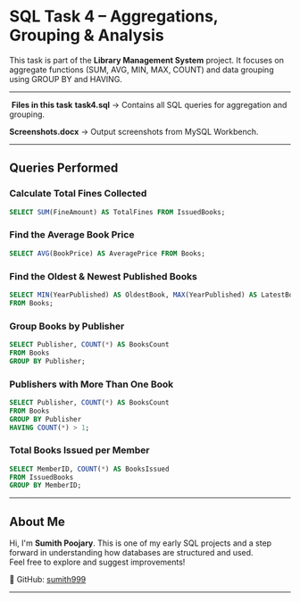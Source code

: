 # SQL Task 4 – Aggregations, Grouping & Analysis
 
This task is part of the **Library Management System** project.
It focuses on aggregate functions (SUM, AVG, MIN, MAX, COUNT) and data grouping using GROUP BY and HAVING.

----

 **Files in this task**
**task4.sql** → Contains all SQL queries for aggregation and grouping.

**Screenshots.docx** → Output screenshots from MySQL Workbench.

----

 ## Queries Performed
 ### Calculate Total Fines Collected
 ```sql
SELECT SUM(FineAmount) AS TotalFines FROM IssuedBooks;
```

### Find the Average Book Price
 ```sql
SELECT AVG(BookPrice) AS AveragePrice FROM Books;
```

### Find the Oldest & Newest Published Books
 ```sql
SELECT MIN(YearPublished) AS OldestBook, MAX(YearPublished) AS LatestBook
FROM Books;
```

### Group Books by Publisher
 ```sql
SELECT Publisher, COUNT(*) AS BooksCount
FROM Books
GROUP BY Publisher;
```

### Publishers with More Than One Book
 ```sql
SELECT Publisher, COUNT(*) AS BooksCount
FROM Books
GROUP BY Publisher
HAVING COUNT(*) > 1;
```

### Total Books Issued per Member
``` sql
SELECT MemberID, COUNT(*) AS BooksIssued
FROM IssuedBooks
GROUP BY MemberID;
```

----

## About Me

Hi, I'm **Sumith Poojary**. This is one of my early SQL projects and a step forward in understanding how databases are structured and used.  
Feel free to explore and suggest improvements!

🔗 GitHub: [sumith999](https://github.com/sumith999)

---


